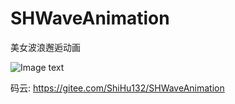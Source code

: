 # SHWaveAnimation
美女波浪邂逅动画

![Image text](https://img-blog.csdnimg.cn/2018112011564948.gif)


码云: https://gitee.com/ShiHu132/SHWaveAnimation
